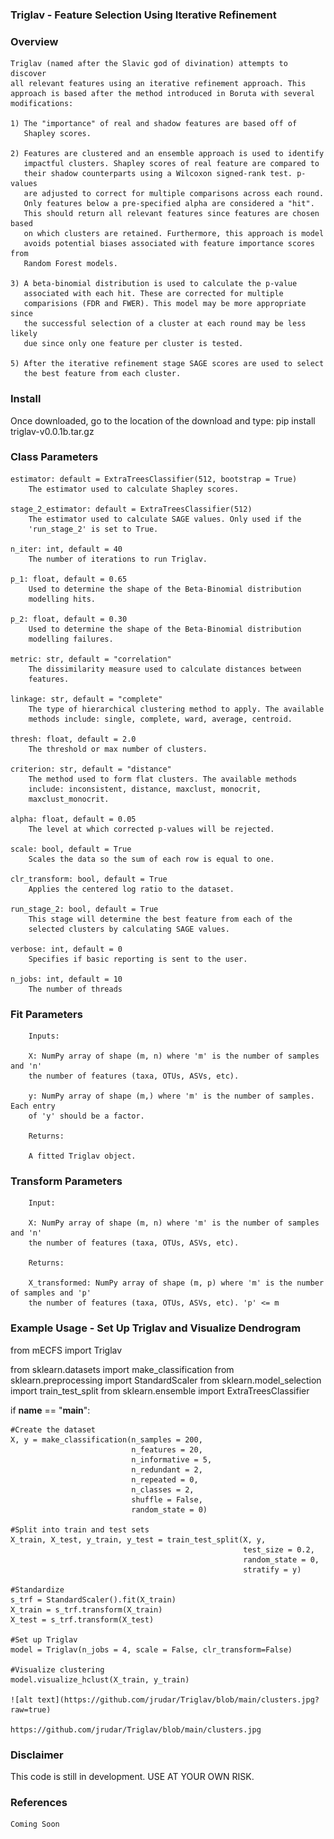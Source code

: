 ### Triglav - Feature Selection Using Iterative Refinement

### Overview
    Triglav (named after the Slavic god of divination) attempts to discover
    all relevant features using an iterative refinement approach. This
    approach is based after the method introduced in Boruta with several
    modifications:
    
    1) The "importance" of real and shadow features are based off of
       Shapley scores.
       
    2) Features are clustered and an ensemble approach is used to identify 
       impactful clusters. Shapley scores of real feature are compared to 
       their shadow counterparts using a Wilcoxon signed-rank test. p-values 
       are adjusted to correct for multiple comparisons across each round. 
       Only features below a pre-specified alpha are considered a "hit".
       This should return all relevant features since features are chosen based
       on which clusters are retained. Furthermore, this approach is model
       avoids potential biases associated with feature importance scores from
       Random Forest models.
       
    3) A beta-binomial distribution is used to calculate the p-value
       associated with each hit. These are corrected for multiple
       comparisions (FDR and FWER). This model may be more appropriate since
       the successful selection of a cluster at each round may be less likely
       due since only one feature per cluster is tested.
        
    5) After the iterative refinement stage SAGE scores are used to select
       the best feature from each cluster.

### Install
Once downloaded, go to the location of the download and type:
    pip install triglav-v0.0.1b.tar.gz
    
### Class Parameters

    estimator: default = ExtraTreesClassifier(512, bootstrap = True)
        The estimator used to calculate Shapley scores.

    stage_2_estimator: default = ExtraTreesClassifier(512)
        The estimator used to calculate SAGE values. Only used if the
        'run_stage_2' is set to True.

    n_iter: int, default = 40
        The number of iterations to run Triglav.

    p_1: float, default = 0.65
        Used to determine the shape of the Beta-Binomial distribution
        modelling hits.

    p_2: float, default = 0.30
        Used to determine the shape of the Beta-Binomial distribution
        modelling failures.

    metric: str, default = "correlation"
        The dissimilarity measure used to calculate distances between
        features.

    linkage: str, default = "complete"
        The type of hierarchical clustering method to apply. The available
        methods include: single, complete, ward, average, centroid.

    thresh: float, default = 2.0
        The threshold or max number of clusters.

    criterion: str, default = "distance"
        The method used to form flat clusters. The available methods
        include: inconsistent, distance, maxclust, monocrit,
        maxclust_monocrit.

    alpha: float, default = 0.05
        The level at which corrected p-values will be rejected.

    scale: bool, default = True
        Scales the data so the sum of each row is equal to one.

    clr_transform: bool, default = True
        Applies the centered log ratio to the dataset.

    run_stage_2: bool, default = True
        This stage will determine the best feature from each of the
        selected clusters by calculating SAGE values.

    verbose: int, default = 0
        Specifies if basic reporting is sent to the user.

    n_jobs: int, default = 10
        The number of threads
            
### Fit Parameters
        Inputs:

        X: NumPy array of shape (m, n) where 'm' is the number of samples and 'n'
        the number of features (taxa, OTUs, ASVs, etc).

        y: NumPy array of shape (m,) where 'm' is the number of samples. Each entry
        of 'y' should be a factor.

        Returns:

        A fitted Triglav object.

### Transform Parameters
        Input:

        X: NumPy array of shape (m, n) where 'm' is the number of samples and 'n'
        the number of features (taxa, OTUs, ASVs, etc).

        Returns:

        X_transformed: NumPy array of shape (m, p) where 'm' is the number of samples and 'p'
        the number of features (taxa, OTUs, ASVs, etc). 'p' <= m
        
### Example Usage - Set Up Triglav and Visualize Dendrogram
from mECFS import Triglav

from sklearn.datasets import make_classification
from sklearn.preprocessing import StandardScaler
from sklearn.model_selection import train_test_split
from sklearn.ensemble import ExtraTreesClassifier

if __name__ == "__main__":

    #Create the dataset
    X, y = make_classification(n_samples = 200,
                               n_features = 20,
                               n_informative = 5,
                               n_redundant = 2,
                               n_repeated = 0,
                               n_classes = 2,
                               shuffle = False,
                               random_state = 0)

    #Split into train and test sets
    X_train, X_test, y_train, y_test = train_test_split(X, y, 
                                                        test_size = 0.2, 
                                                        random_state = 0, 
                                                        stratify = y)

    #Standardize
    s_trf = StandardScaler().fit(X_train)
    X_train = s_trf.transform(X_train)
    X_test = s_trf.transform(X_test)

    #Set up Triglav
    model = Triglav(n_jobs = 4, scale = False, clr_transform=False)

    #Visualize clustering
    model.visualize_hclust(X_train, y_train)
    
    ![alt text](https://github.com/jrudar/Triglav/blob/main/clusters.jpg?raw=true)
    
    https://github.com/jrudar/Triglav/blob/main/clusters.jpg

### Disclaimer
This code is still in development. USE AT YOUR OWN RISK.

### References

	Coming Soon
